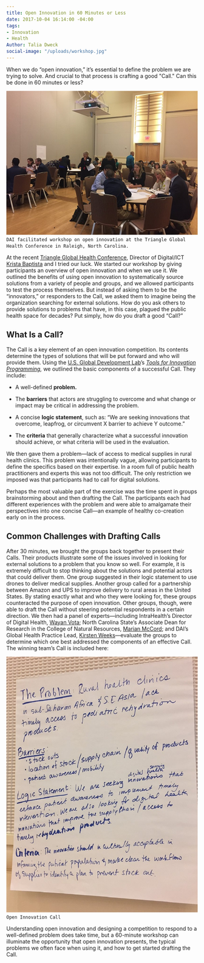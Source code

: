 ```yaml
---
title: Open Innovation in 60 Minutes or Less
date: 2017-10-04 16:14:00 -04:00
tags:
- Innovation
- Health
Author: Talia Dweck
social-image: "/uploads/workshop.jpg"
---
```


When we do “open innovation,” it’s essential to define the problem we are trying to solve. And crucial to that process is crafting a good "Call."  Can this be done in 60 minutes or less?

![workshop-5df2eb.jpg](/uploads/workshop-5df2eb.jpg)
`DAI facilitated workshop on open innovation at the Triangle Global Health Conference in Raleigh, North Carolina.`

<!--more-->

At the recent [Triangle Global Health Conference](http://www.triangleglobalhealth.org/annual-conference), Director of Digital/ICT [Krista Baptista](https://www.dai.com/who-we-are/our-team/krista-baptista) and I tried our luck. We started our workshop by giving participants an overview of open innovation and when we use it. We outlined the benefits of using open innovation to systematically source solutions from a variety of people and groups, and we allowed participants to test the process themselves. But instead of asking them to be the “innovators,” or responders to the Call, we asked them to imagine being the organization searching for external solutions. How do you ask others to provide solutions to problems that have, in this case, plagued the public health space for decades? Put simply, how do you draft a good “Call?”

## What Is a Call?

The Call is a key element of an open innovation competition. Its contents determine the types of solutions that will be put forward and who will provide them. Using the [U.S. Global Development Lab](https://www.usaid.gov/GlobalDevLab/about)’s *[Tools for Innovation Programming](https://www.globalinnovationexchange.org/resources/tools-innovation-programming),* we outlined the basic components of a successful Call. They include:

* A well-defined **problem.**

* The **barriers** that actors are struggling to overcome and what change or impact may be critical in addressing the problem.

* A concise **logic statement**, such as: “We are seeking innovations that overcome, leapfrog, or circumvent X barrier to achieve Y outcome.”

* The **criteria** that generally characterize what a successful innovation should achieve, or what criteria will be used in the evaluation.

We then gave them a problem—lack of access to medical supplies in rural health clinics. This problem was intentionally vague, allowing participants to define the specifics based on their expertise. In a room full of public health practitioners and experts this was not too difficult. The only restriction we imposed was that participants had to call for digital solutions.

Perhaps the most valuable part of the exercise was the time spent in groups brainstorming about and then drafting the Call. The participants each had different experiences with the problem and were able to amalgamate their perspectives into one concise Call—an example of healthy co-creation early on in the process.

## Common Challenges with Drafting Calls

After 30 minutes, we brought the groups back together to present their Calls. Their products illustrate some of the issues involved in looking for external solutions to a problem that you know so well. For example, it is extremely difficult to stop thinking about the solutions and potential actors that could deliver them. One group suggested in their logic statement to use drones to deliver medical supplies. Another group called for a partnership between Amazon and UPS to improve delivery to rural areas in the United States. By stating exactly what and who they were looking for, these groups counteracted the purpose of open innovation. Other groups, though, were able to draft the Call without steering potential respondents in a certain direction. We then had a panel of experts—including IntraHealth’s Director of Digital Health, [Wayan Vota](https://www.intrahealth.org/people/wayan-vota); North Carolina State’s Associate Dean for Research in the College of Natural Resources, [Marian McCord](https://cnr.ncsu.edu/directory/mmccord/); and DAI’s Global Health Practice Lead, [Kirsten Weeks](https://www.dai.com/who-we-are/our-team/kirsten-weeks)—evaluate the groups to determine which one best addressed the components of an effective Call. The winning team’s Call is included here:

![poster.jpg](/uploads/poster.jpg)
`Open Innovation Call`

Understanding open innovation and designing a competition to respond to a well-defined problem does take time, but a 60-minute workshop can illuminate the opportunity that open innovation presents, the typical problems we often face when using it, and how to get started drafting the Call.
